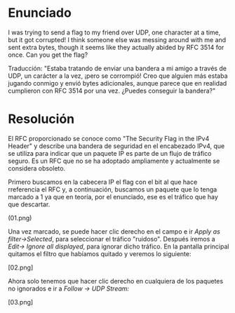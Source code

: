 # Enunciado
I was trying to send a flag to my friend over UDP, one character at a time, but it got corrupted! I think someone else was messing around with me and sent extra bytes, though it seems like they actually abided by RFC 3514 for once. Can you get the flag?

Traducción: "Estaba tratando de enviar una bandera a mi amigo a través de UDP, un carácter a la vez, ¡pero se corrompió! Creo que alguien más estaba jugando conmigo y envió bytes adicionales, aunque parece que en realidad cumplieron con RFC 3514 por una vez. ¿Puedes conseguir la bandera?"

# Resolución

El RFC proporcionado se conoce como "The Security Flag in the IPv4 Header" y describe una bandera de seguridad en el encabezado IPv4, que se utiliza para indicar que un paquete IP es parte de un flujo de tráfico seguro. Es un RFC que no se ha adoptado ampliamente y actualmente se considera obsoleto.

Primero buscamos en la cabecera IP el flag con el bit al que hace rreferencia el RFC y, a continuación, buscamos un paquete que lo tenga marcado a 1 ya que en teoría, por el enunciado, ese es el tráfico que hay que descartar.

(01.png)

Una vez marcado, se puede hacer clic derecho en el campo e ir *Apply as filter->Selected*, para seleccionar el tráfico "ruidoso".
Después iremos a *Edit-> Ignore all displayed*, para ignorar dicho tráfico. En la pantalla principal quitamos el filtro que habíamos quitado y veremos lo siguiente:

[02.png]

Ahora solo tenemos que hacer clic derecho en cualquiera de los paquetes no ignorados e ir a *Follow -> UDP Stream:*

[03.png]
